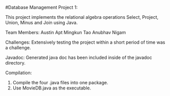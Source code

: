 #Database Management Project 1:

This project implements the relational algebra operations Select, Project, Union, Minus and Join using Java.


Team Members:
Austin Apt
Mingkun Tao
Anubhav Nigam


Challenges:
Extensively testing the project within a short period of time was a challenge.


Javadoc:
Generated java doc has been included inside of the javadoc directory.

Compilation:
1. Compile the four .java files into one package.
2. Use MovieDB.java as the executable. 
